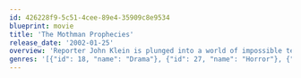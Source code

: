 ```yaml
---
id: 426228f9-5c51-4cee-89e4-35909c8e9534
blueprint: movie
title: 'The Mothman Prophecies'
release_date: '2002-01-25'
overview: 'Reporter John Klein is plunged into a world of impossible terror and unthinkable chaos when fate draws him to a sleepy West Virginia town whose residents are being visited by a great winged shape that sows hideous nightmares and fevered visions.'
genres: '[{"id": 18, "name": "Drama"}, {"id": 27, "name": "Horror"}, {"id": 9648, "name": "Mystery"}]'
---
```

